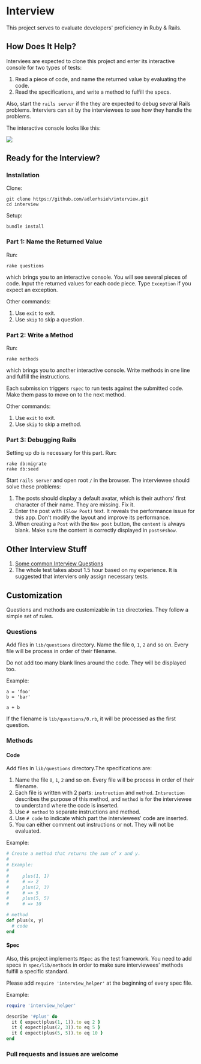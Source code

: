 # Interview

This project serves to evaluate developers' proficiency in Ruby & Rails. 

## How Does It Help?

Interviees are expected to clone this project and enter its interactive console for two types of tests:

1. Read a piece of code, and name the returned value by evaluating the code.
2. Read the specifications, and write a method to fulfill the specs.

Also, start the `rails server` if the they are expected to debug several Rails problems. Interviers can sit by the interviewees to see how they handle the problems.

The interactive console looks like this:

![](http://i.imgur.com/yRox8fB.gif)

## Ready for the Interview?

### Installation

Clone:

```
git clone https://github.com/adlerhsieh/interview.git
cd interview
```

Setup:

```
bundle install
```

### Part 1: Name the Returned Value

Run: 

```
rake questions
```

which brings you to an interactive console. You will see several pieces of code. Input the returned values for each code piece. Type `Exception` if you expect an exception.

Other commands:

1. Use `exit` to exit.
2. Use `skip` to skip a question.

### Part 2: Write a Method

Run: 

```
rake methods
```

which brings you to another interactive console. Write methods in one line and fulfill the instructions.

Each submission triggers `rspec` to run tests against the submitted code. Make them pass to move on to the next method.

Other commands:

1. Use `exit` to exit.
2. Use `skip` to skip a method.

### Part 3: Debugging Rails

Setting up db is necessary for this part. Run:

```
rake db:migrate
rake db:seed
```

Start `rails server` and open root `/` in the browser. The interviewee should solve these problems:

1. The posts should display a default avatar, which is their authors' first character of their name. They are missing. Fix it.
2. Enter the post with `(Slow Post)` text. It reveals the performance issue for this app. Don't modify the layout and improve its performance.
3. When creating a `Post` with the `New post` button, the `content` is always blank. Make sure the content is correctly displayed in `posts#show`.

## Other Interview Stuff

1. [Some common Interview Questions](https://github.com/adlerhsieh/interview/blob/master/lib/README.md)
2. The whole test takes about 1.5 hour based on my experience. It is suggested that interviers only assign necessary tests.

## Customization

Questions and methods are customizable in `lib` directories. They follow a simple set of rules.

### Questions

Add files in `lib/questions` directory. Name the file `0`, `1`, `2` and so on. Every file will be process in order of their filename. 

Do not add too many blank lines around the code. They will be displayed too.

Example:

```
a = 'foo'
b = 'bar'

a + b
```

If the filename is `lib/questions/0.rb`, it will be processed as the first question.

### Methods

#### Code

Add files in `lib/questions` directory.The specifications are:

1. Name the file `0`, `1`, `2` and so on. Every file will be process in order of their filename. 
2. Each file is written with 2 parts: `instruction` and `method`. `Intsruction` describes the purpose of this method, and `method` is for the interviewee to understand where the code is inserted.
2. Use `# method` to separate instructions and method.
3. Use `# code` to indicate which part the interviewees' code are inserted.
4. You can either comment out instructions or not. They will not be evaluated.

Example:

```ruby
# Create a method that returns the sum of x and y.
# 
# Example: 
# 
#     plus(1, 1)
#     # => 2
#     plus(2, 3)
#     # => 5
#     plus(5, 5)
#     # => 10

# method
def plus(x, y)
  # code
end
```

#### Spec

Also, this project implements `RSpec` as the test framework. You need to add specs in `spec/lib/methods` in order to make sure interviewees' methods fulfill a specific standard.

Please add `require 'interview_helper'` at the beginning of every spec file.

Example:

```ruby
require 'interview_helper'

describe '#plus' do
  it { expect(plus(1, 1)).to eq 2 }
  it { expect(plus(2, 3)).to eq 5 }
  it { expect(plus(5, 5)).to eq 10 }
end
```

### Pull requests and issues are welcome

